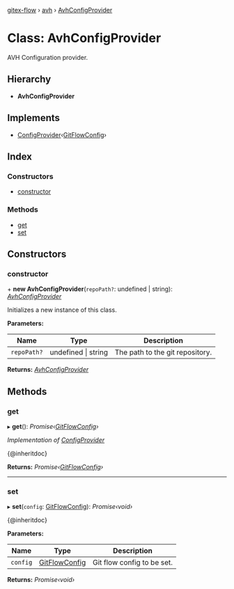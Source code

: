 [gitex-flow](../README.md) › [avh](../modules/avh.md) › [AvhConfigProvider](avh.avhconfigprovider.md)

# Class: AvhConfigProvider

AVH Configuration provider.

## Hierarchy

* **AvhConfigProvider**

## Implements

* [ConfigProvider](../interfaces/api.configprovider.md)‹[GitFlowConfig](../interfaces/api.gitflowconfig.md)›

## Index

### Constructors

* [constructor](avh.avhconfigprovider.md#constructor)

### Methods

* [get](avh.avhconfigprovider.md#get)
* [set](avh.avhconfigprovider.md#set)

## Constructors

###  constructor

\+ **new AvhConfigProvider**(`repoPath?`: undefined | string): *[AvhConfigProvider](avh.avhconfigprovider.md)*

Initializes a new instance of this class.

**Parameters:**

Name | Type | Description |
------ | ------ | ------ |
`repoPath?` | undefined &#124; string | The path to the git repository.  |

**Returns:** *[AvhConfigProvider](avh.avhconfigprovider.md)*

## Methods

###  get

▸ **get**(): *Promise‹[GitFlowConfig](../interfaces/api.gitflowconfig.md)›*

*Implementation of [ConfigProvider](../interfaces/api.configprovider.md)*

{@inheritdoc}

**Returns:** *Promise‹[GitFlowConfig](../interfaces/api.gitflowconfig.md)›*

___

###  set

▸ **set**(`config`: [GitFlowConfig](../interfaces/api.gitflowconfig.md)): *Promise‹void›*

{@inheritdoc}

**Parameters:**

Name | Type | Description |
------ | ------ | ------ |
`config` | [GitFlowConfig](../interfaces/api.gitflowconfig.md) | Git flow config to be set.  |

**Returns:** *Promise‹void›*
